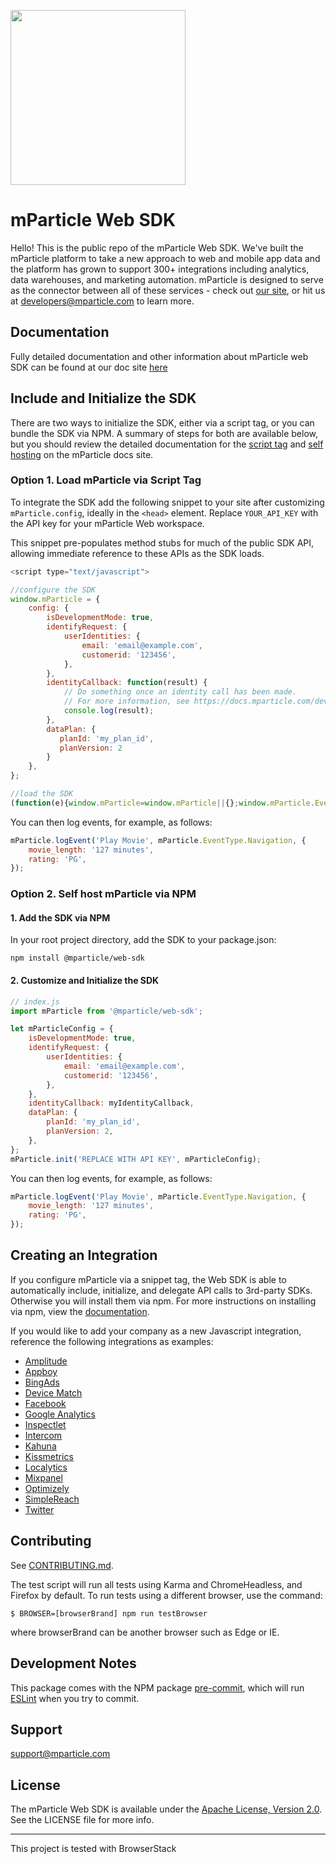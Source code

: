 <img src="https://static.mparticle.com/sdk/mp_logo_black.svg" width="280"><br>

<!-- <img src="https://img.shields.io/github/release/mparticle/mparticle-web-sdk.svg?color=green"> <img src ="https://img.shields.io/npm/v/@mparticle/web-sdk.svg?color=green"> -->

# mParticle Web SDK

Hello! This is the public repo of the mParticle Web SDK. We've built the mParticle platform to take a new approach to web and mobile app data and the platform has grown to support 300+ integrations including analytics, data warehouses, and marketing automation. mParticle is designed to serve as the connector between all of these services - check out [our site](http://mparticle.com), or hit us at developers@mparticle.com to learn more.

## Documentation

Fully detailed documentation and other information about mParticle web SDK can be found at our doc site [here](https://docs.mparticle.com/developers/sdk/web/initialization/)

## Include and Initialize the SDK

There are two ways to initialize the SDK, either via a script tag, or you can bundle the SDK via NPM. A summary of steps for both are available below, but you should review the detailed documentation for the [script tag](https://docs.mparticle.com/developers/sdk/web/getting-started) and [self hosting](https://docs.mparticle.com/developers/sdk/web/self-hosting) on the mParticle docs site.

### Option 1. Load mParticle via Script Tag

To integrate the SDK add the following snippet to your site after customizing `mParticle.config`, ideally in the `<head>` element. Replace `YOUR_API_KEY` with the API key for your mParticle Web workspace.

This snippet pre-populates method stubs for much of the public SDK API, allowing immediate reference to these APIs as the SDK loads.

```javascript
<script type="text/javascript">

//configure the SDK
window.mParticle = {
    config: {
        isDevelopmentMode: true,
        identifyRequest: {
            userIdentities: {
                email: 'email@example.com',
                customerid: '123456',
            },
        },
        identityCallback: function(result) {
            // Do something once an identity call has been made.
            // For more information, see https://docs.mparticle.com/developers/sdk/web/idsync/#sdk-initialization-and-identify
            console.log(result);
        },
        dataPlan: {
           planId: 'my_plan_id',
           planVersion: 2
        }
    },
};

//load the SDK
(function(e){window.mParticle=window.mParticle||{};window.mParticle.EventType={Unknown:0,Navigation:1,Location:2,Search:3,Transaction:4,UserContent:5,UserPreference:6,Social:7,Other:8,Media:9};window.mParticle.eCommerce={Cart:{}};window.mParticle.Identity={};window.mParticle.Rokt={};window.mParticle.config=window.mParticle.config||{};window.mParticle.config.rq=[];window.mParticle.config.snippetVersion=2.6;window.mParticle.ready=function(e){window.mParticle.config.rq.push(e)};var t=["endSession","logError","logBaseEvent","logEvent","logForm","logLink","logPageView","setSessionAttribute","setAppName","setAppVersion","setOptOut","setPosition","startNewSession","startTrackingLocation","stopTrackingLocation"];var i=["setCurrencyCode","logCheckout"];var n=["identify","login","logout","modify"];var o=["selectPlacements","hashAttributes","setExtensionData","use","getVersion","terminate"];t.forEach(function(e){window.mParticle[e]=r(e)});i.forEach(function(e){window.mParticle.eCommerce[e]=r(e,"eCommerce")});n.forEach(function(e){window.mParticle.Identity[e]=r(e,"Identity")});o.forEach(function(e){window.mParticle.Rokt[e]=r(e,"Rokt")});function r(t,i){return function(){if(i){t=i+"."+t}var e=Array.prototype.slice.call(arguments);e.unshift(t);window.mParticle.config.rq.push(e)}}var a,c,s=window.mParticle.config,l=s.isDevelopmentMode?1:0,w="?env="+l,d=window.mParticle.config.dataPlan;if(d){a=d.planId;c=d.planVersion;if(a){if(c&&(c<1||c>1e3)){c=null}w+="&plan_id="+a+(c?"&plan_version="+c:"")}}var m=window.mParticle.config.versions;var f=[];if(m){Object.keys(m).forEach(function(e){f.push(e+"="+m[e])})}var p=document.createElement("script");p.type="text/javascript";p.async=true;p.src=("https:"==document.location.protocol?"https://jssdkcdns":"http://jssdkcdn")+".mparticle.com/js/v2/"+e+"/mparticle.js"+w+"&"+f.join("&");var P=document.getElementsByTagName("script")[0];P.parentNode.insertBefore(p,P)})("REPLACE WITH API KEY");
```

You can then log events, for example, as follows:

```javascript
mParticle.logEvent('Play Movie', mParticle.EventType.Navigation, {
    movie_length: '127 minutes',
    rating: 'PG',
});
```

### Option 2. Self host mParticle via NPM

#### 1. Add the SDK via NPM

In your root project directory, add the SDK to your package.json:

```
npm install @mparticle/web-sdk
```

#### 2. Customize and Initialize the SDK

```javascript
// index.js
import mParticle from '@mparticle/web-sdk';

let mParticleConfig = {
    isDevelopmentMode: true,
    identifyRequest: {
        userIdentities: {
            email: 'email@example.com',
            customerid: '123456',
        },
    },
    identityCallback: myIdentityCallback,
    dataPlan: {
        planId: 'my_plan_id',
        planVersion: 2,
    },
};
mParticle.init('REPLACE WITH API KEY', mParticleConfig);
```

You can then log events, for example, as follows:

```javascript
mParticle.logEvent('Play Movie', mParticle.EventType.Navigation, {
    movie_length: '127 minutes',
    rating: 'PG',
});
```

## Creating an Integration

If you configure mParticle via a snippet tag, the Web SDK is able to automatically include, initialize, and delegate API calls to 3rd-party SDKs. Otherwise you will install them via npm. For more instructions on installing via npm, view the [documentation](https://docs.mparticle.com/developers/sdk/web/self-hosting).

If you would like to add your company as a new Javascript integration, reference the following integrations as examples:

-   [Amplitude](https://github.com/mparticle-integrations/mparticle-javascript-integration-amplitude)
-   [Appboy](https://github.com/mparticle-integrations/mparticle-javascript-integration-appboy)
-   [BingAds](https://github.com/mparticle-integrations/mparticle-javascript-integration-bingads)
-   [Device Match](https://github.com/mparticle-integrations/mparticle-javascript-integration-device-match)
-   [Facebook](https://github.com/mparticle-integrations/mparticle-javascript-integration-facebook)
-   [Google Analytics](https://github.com/mparticle-integrations/mparticle-javascript-integration-google-analytics)
-   [Inspectlet](https://github.com/mparticle-integrations/mparticle-javascript-integration-inspectlet)
-   [Intercom](https://github.com/mparticle-integrations/mparticle-javascript-integration-intercom)
-   [Kahuna](https://github.com/mparticle-integrations/mparticle-javascript-integration-kahuna)
-   [Kissmetrics](https://github.com/mparticle-integrations/mparticle-javascript-integration-kissmetrics)
-   [Localytics](https://github.com/mparticle-integrations/mparticle-javascript-integration-localytics)
-   [Mixpanel](https://github.com/mparticle-integrations/mparticle-javascript-integration-mixpanel)
-   [Optimizely](https://github.com/mparticle-integrations/mparticle-javascript-integration-optimizely)
-   [SimpleReach](https://github.com/mparticle-integrations/mparticle-javascript-integration-simplereach)
-   [Twitter](https://github.com/mparticle-integrations/mparticle-javascript-integration-twitter)

## Contributing

See [CONTRIBUTING.md](https://github.com/mParticle/mparticle-web-sdk/blob/master/CONTRIBUTING.md).

The test script will run all tests using Karma and ChromeHeadless, and Firefox by default. To run tests using a different browser, use the command:

```
$ BROWSER=[browserBrand] npm run testBrowser
```

where browserBrand can be another browser such as Edge or IE.

## Development Notes

This package comes with the NPM package [pre-commit](https://www.npmjs.com/package/pre-commit), which will run [ESLint](http://eslint.org/) when you try to commit.

## Support

<support@mparticle.com>

## License

The mParticle Web SDK is available under the [Apache License, Version 2.0](http://www.apache.org/licenses/LICENSE-2.0). See the LICENSE file for more info.

---
This project is tested with BrowserStack
